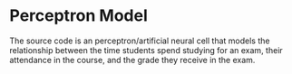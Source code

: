 # Perceptron Model

The source code is an perceptron/artificial neural cell that models the relationship between the time students spend studying for an exam, their attendance in the course, and the grade they receive in the exam.
